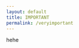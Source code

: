 ```yaml
---
layout: default
title: IMPORTANT
permalink: /veryimportant
---
```


<section class="tiny">
  <p>hehe</p>
</section>